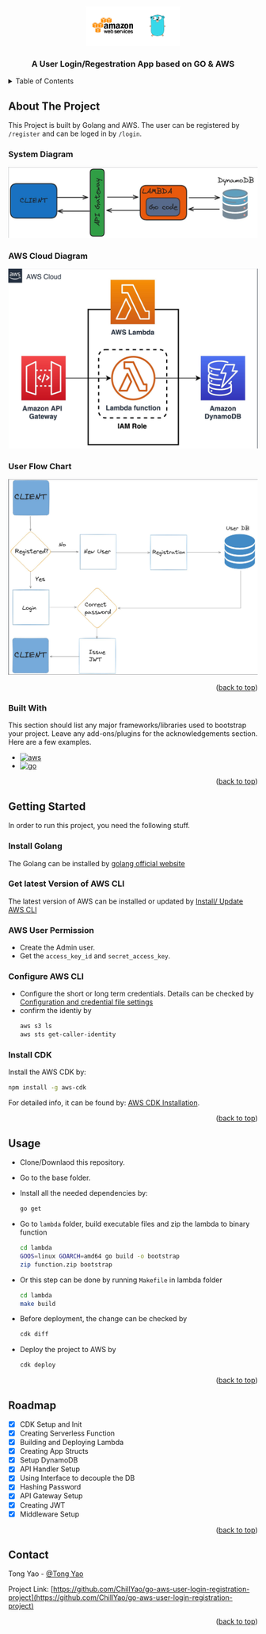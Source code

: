 
<!-- PROJECT LOGO -->
<br />
<div align="center">
  <a href="https://github.com/ChillYao/go-aws-user-login-registration-project">
    <img src="readme-static/aws-go-logo.webp" alt="Logo" height="80">
  </a>

  <h3 align="center">A User Login/Regestration App based on GO & AWS</h3>
</div>



<!-- TABLE OF CONTENTS -->
<details>
  <summary>Table of Contents</summary>
  <ol>
    <li>
      <a href="#about-the-project">About The Project</a>
      <ul>
        <li><a href="#built-with">Built With</a></li>
      </ul>
    </li>
    <li>
      <a href="#getting-started">Getting Started</a>
      <ul>
        <li><a href="#prerequisites">Prerequisites</a></li>
        <li><a href="#installation">Installation</a></li>
      </ul>
    </li>
    <li><a href="#usage">Usage</a></li>
    <li><a href="#roadmap">Roadmap</a></li>
    <li><a href="#contributing">Contributing</a></li>
    <li><a href="#license">License</a></li>
    <li><a href="#contact">Contact</a></li>
    <li><a href="#acknowledgments">Acknowledgments</a></li>
  </ol>
</details>



<!-- ABOUT THE PROJECT -->
## About The Project
This Project is built by Golang and AWS. The user can be registered by `/register` and can be loged in by `/login`.

### System Diagram
![System Diagram][system-diagram]

### AWS Cloud Diagram

![AWS Diagram][aws-diagram]
### User Flow Chart

![User Diagram][user-diagram]



<p align="right">(<a href="#readme-top">back to top</a>)</p>



### Built With

This section should list any major frameworks/libraries used to bootstrap your project. Leave any add-ons/plugins for the acknowledgements section. Here are a few examples.

* [![aws][aws]][aws-url]
* [![go][go]][go-url]

<p align="right">(<a href="#readme-top">back to top</a>)</p>



<!-- GETTING STARTED -->
## Getting Started

In order to run this project, you need the following stuff.

### Install Golang
The Golang can be installed by [golang official website](https://go.dev/doc/install)

### Get latest Version of AWS CLI
The latest version of AWS can be installed or updated by [Install/ Update AWS CLI](https://docs.aws.amazon.com/cli/latest/userguide/getting-started-install.html)
### AWS User Permission
- Create the Admin user.
- Get the `access_key_id` and `secret_access_key`.
### Configure AWS CLI
- Configure the short or long term credentials. Details can be checked by [Configuration and credential file settings](https://docs.aws.amazon.com/cli/latest/userguide/cli-configure-files.html)
- confirm the identiy by
  ```sh
  aws s3 ls
  aws sts get-caller-identity
  ```

### Install CDK
Install the AWS CDK by:
```sh
npm install -g aws-cdk
```
For detailed info, it can be found by: [AWS CDK Installation](https://docs.aws.amazon.com/cdk/v2/guide/getting_started.html#getting_started_install).

<p align="right">(<a href="#readme-top">back to top</a>)</p>



<!-- USAGE EXAMPLES -->
## Usage
- Clone/Downlaod this repository.
- Go to the base folder.
- Install all the needed dependencies by:
    ```sh
    go get
    ```
- Go to `lambda` folder, build executable files and zip the lambda to binary function
    ```sh
    cd lambda
    GOOS=linux GOARCH=amd64 go build -o bootstrap
    zip function.zip bootstrap
    ```
- Or this step can be done by running `Makefile` in lambda folder
    ```sh
    cd lambda
    make build
    ```

- Before deployment, the change can be checked by
    ```sh
    cdk diff
    ```

- Deploy the project to AWS by
    ```sh
    cdk deploy
    ```

<p align="right">(<a href="#readme-top">back to top</a>)</p>



<!-- ROADMAP -->
## Roadmap

- [x] CDK Setup and Init
- [x] Creating Serverless Function
- [x] Building and Deploying Lambda
- [x] Creating App Structs
- [x] Setup DynamoDB
- [x] API Handler Setup
- [x] Using Interface to decouple the DB
- [x] Hashing Password
- [x] API Gateway Setup
- [x] Creating JWT
- [x] Middleware Setup

<p align="right">(<a href="#readme-top">back to top</a>)</p>


<!-- CONTACT -->
## Contact

Tong Yao - [@Tong Yao](https://www.linkedin.com/in/tongyaolkd/)

Project Link: [https://github.com/ChillYao/go-aws-user-login-registration-project](https://github.com/ChillYao/go-aws-user-login-registration-project)

<p align="right">(<a href="#readme-top">back to top</a>)</p>



<!-- MARKDOWN LINKS & IMAGES -->
<!-- https://www.markdownguide.org/basic-syntax/#reference-style-links -->
[system-diagram]: readme-static/system-diagram.png
[aws-diagram]: readme-static/aws-diagram.png
[user-diagram]: readme-static/user-diagram.png
[aws]: https://img.shields.io/badge/Amazon_AWS-232F3E?style=for-the-badge&logo=amazon-aws&logoColor=white
[aws-url]: https://aws.amazon.com/
[go]: https://img.shields.io/badge/go-%2300ADD8.svg?style=for-the-badge&logo=go&logoColor=white
[go-url]: https://go.dev/

